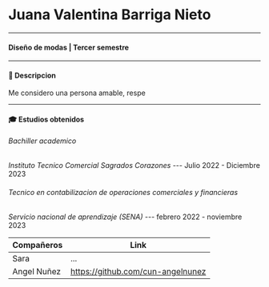 # Juana Valentina Barriga Nieto
---
#### Diseño de modas | Tercer semestre 
---
#### 👤 Descripcion
Me considero una persona amable, respe

---
#### 🎓 Estudios obtenidos
###### Bachiller academico 
*Instituto Tecnico Comercial Sagrados Corazones* --- Julio 2022 - Diciembre 2023
###### Tecnico en contabilizacion de operaciones comerciales y financieras
*Servicio nacional de aprendizaje (SENA)* --- febrero 2022 - noviembre 2023 

| Compañeros | Link |
| ------ | ------ |
| Sara | ...|
| Angel Nuñez | https://github.com/cun-angelnunez |
